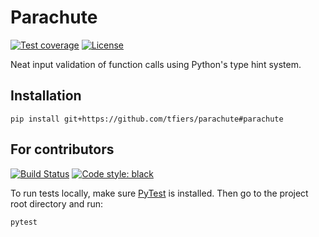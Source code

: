 # Parachute
[![Test coverage](https://img.shields.io/codecov/c/github/tfiers/parachute/main.svg?label=Test%20coverage)](https://codecov.io/gh/tfiers/parachute)
[![License](https://img.shields.io/badge/License-MIT-780cc0.svg)](https://github.com/tfiers/parachute/blob/master/LICENSE)


Neat input validation of function calls using Python's type hint system.

Installation
------------
```
pip install git+https://github.com/tfiers/parachute#parachute
```


For contributors
------------
[![Build Status](https://img.shields.io/travis/tfiers/parachute/main.svg?logo=travis&label=Last%20commit)](https://travis-ci.org/tfiers/parachute)
[![Code style: black](https://img.shields.io/badge/Code_formatting-Black-black.svg)](https://github.com/ambv/black)

To run tests locally, make sure [PyTest](https://docs.pytest.org/en/latest/)
is installed. Then go to the project root directory and run:
```
pytest
```

